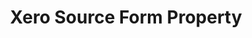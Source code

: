 ---
content-type: "api-form"
form-type: "source"
key: "source-form-properties-xero-object"

title: "Xero Source Form Property"
api-type: "xero"
display-name: "Xero"

source-type: "saas"
docs-name: "xero"

description: ""
---